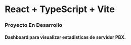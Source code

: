 # React + TypeScript + Vite


### Proyecto En Desarrollo

#### Dashboard para visualizar estadisticas de servidor PBX.
